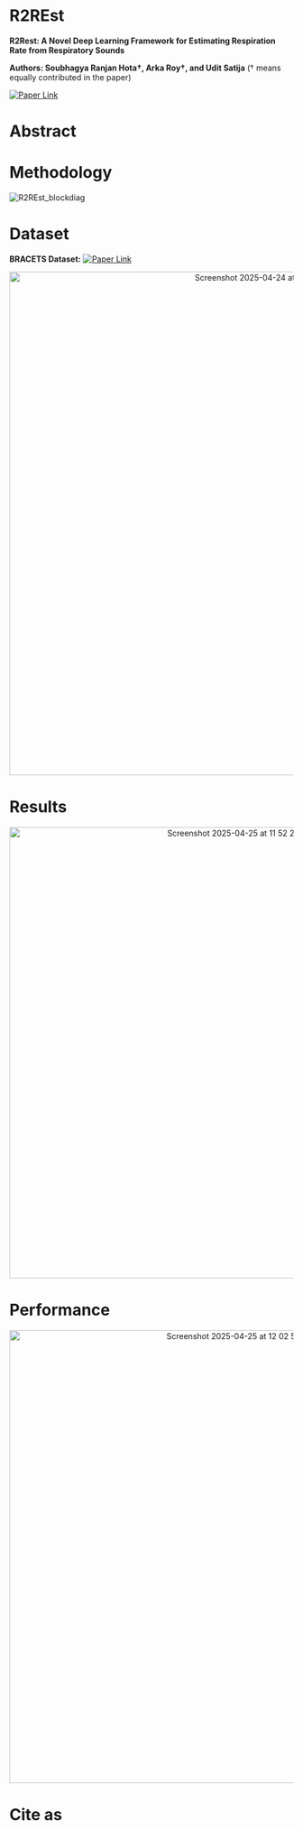 # R2REst

**R2Rest: A Novel Deep Learning Framework for Estimating Respiration Rate from Respiratory Sounds**

**Authors: Soubhagya Ranjan Hota&dagger;, Arka Roy&dagger;, and Udit Satija** (&dagger; means equally contributed in the paper)

[![Paper Link](https://img.shields.io/badge/Preprint-TechRixv-red)](https://www.techrxiv.org/doi/full/10.36227/techrxiv.174318053.37913618) 


# Abstract
<p align="justify">


# Methodology
![R2REst_blockdiag](https://github.com/user-attachments/assets/6e2d9ea2-6586-4e20-bf4a-43f3e14a5f4b)

# Dataset
**BRACETS Dataset:**  [![Paper Link](https://img.shields.io/badge/BRACETS%20Data-Mendeley%20Data-red)](https://data.mendeley.com/datasets/f43c7snks5/1)  
<p align="center">
  <img width="893" alt="Screenshot 2025-04-24 at 6 16 41 PM" src="https://github.com/user-attachments/assets/cdcd6982-0113-44bf-b7de-472f42ace1a5" />
</p>

# Results
<p align="center">
<img width="800" alt="Screenshot 2025-04-25 at 11 52 21 AM" src="https://github.com/user-attachments/assets/2d319fc6-04fd-4d50-a4b8-3da424a73d65" />
</p>

# Performance

<p align="center">
<img width="803" alt="Screenshot 2025-04-25 at 12 02 59 PM" src="https://github.com/user-attachments/assets/18975e46-6b13-4645-90ca-46c3ef3885c9" />
</p>

# Cite as
